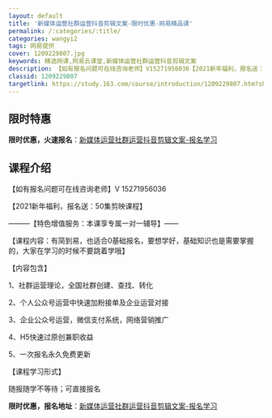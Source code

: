 ```yaml
---
layout: default
title: '新媒体运营社群运营抖音剪辑文案-限时优惠-网易精品课'
permalink: /:categories/:title/
categories: wangyi2
tags: 网易提供
cover: 1209229807.jpg
keywords: 精选网课,网易云课堂,新媒体运营社群运营抖音剪辑文案
description: 【如有报名问题可在线咨询老师】V15271956036【2021新年福利，报名送：50集剪映课程】———【特色增值服务：
classid: 1209229807
targetlink: https://study.163.com/course/introduction/1209229807.htm?share=1&shareId=1025206652&utm_campaign=share&utm_medium=iphoneShare&utm_source=&utm_u=1025206652
---
```


## 限时特惠

**限时优惠，火速报名**：[新媒体运营社群运营抖音剪辑文案-报名学习](https://study.163.com/course/introduction/1209229807.htm?share=1&shareId=1025206652&utm_campaign=share&utm_medium=iphoneShare&utm_source=&utm_u=1025206652)

## 课程介绍

【如有报名问题可在线咨询老师】V 15271956036

【2021新年福利，报名送：50集剪映课程】

———【特色增值服务：本课享专属一对一辅导】——

【课程内容：有简到易，也适合0基础报名，要想学好，基础知识也是需要掌握的，大家在学习的时候不要跳着学哦】

【内容包含】

1、社群运营理论，全国社群创建、查找、转化

2、个人公众号运营中快速加粉接单及企业运营对接

3、企业公众号运营，微信支付系统，网络营销推广

4、H5快速过原创兼职收益

5、一次报名永久免费更新

【课程学习形式】

随报随学不等待；可直接报名

**限时优惠，报名地址**：[新媒体运营社群运营抖音剪辑文案-报名学习](https://study.163.com/course/introduction/1209229807.htm?share=1&shareId=1025206652&utm_campaign=share&utm_medium=iphoneShare&utm_source=&utm_u=1025206652)

